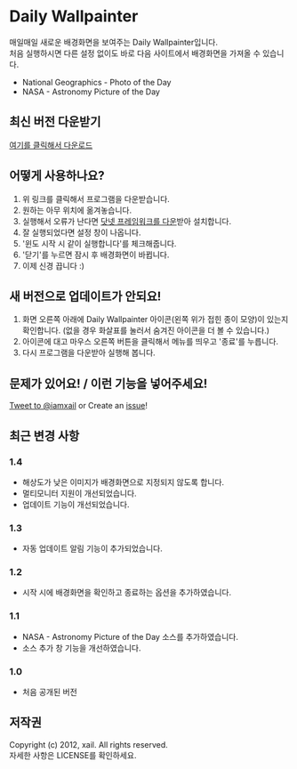﻿Daily Wallpainter
=

매일매일 새로운 배경화면을 보여주는 Daily Wallpainter입니다.  
처음 실행하시면 다른 설정 없이도 바로 다음 사이트에서 배경화면을 가져올 수 있습니다.

* National Geographics - Photo of the Day
* NASA - Astronomy Picture of the Day

최신 버전 다운받기
-
[여기를 클릭해서 다운로드](https://github.com/downloads/iamxail/DailyWallpainter/DailyWallpainter.exe)

어떻게 사용하나요?
-
1. 위 링크를 클릭해서 프로그램을 다운받습니다.
2. 원하는 아무 위치에 옮겨놓습니다.
3. 실행해서 오류가 난다면 [닷넷 프레임워크를 다운](http://www.microsoft.com/downloads/ko-kr/details.aspx?FamilyID=ab99342f-5d1a-413d-8319-81da479ab0d7)받아 설치합니다.
4. 잘 실행되었다면 설정 창이 나옵니다.
5. '윈도 시작 시 같이 실행합니다'를 체크해줍니다.
6. '닫기'를 누르면 잠시 후 배경화면이 바뀝니다.
7. 이제 신경 끕니다 :)

새 버전으로 업데이트가 안되요!
-
1. 화면 오른쪽 아래에 Daily Wallpainter 아이콘(왼쪽 위가 접힌 종이 모양)이 있는지 확인합니다. (없을 경우 화살표를 눌러서 숨겨진 아이콘을 더 볼 수 있습니다.)
2. 아이콘에 대고 마우스 오른쪽 버튼을 클릭해서 메뉴를 띄우고 '종료'를 누릅니다.
3. 다시 프로그램을 다운받아 실행해 봅니다.

문제가 있어요! / 이런 기능을 넣어주세요!
-
[Tweet to @iamxail](http://twitter.com/iamxail) or Create an [issue](https://github.com/iamxail/DailyWallpainter/issues)!

최근 변경 사항
-
### 1.4
* 해상도가 낮은 이미지가 배경화면으로 지정되지 않도록 합니다.
* 멀티모니터 지원이 개선되었습니다.
* 업데이트 기능이 개선되었습니다.

### 1.3
* 자동 업데이트 알림 기능이 추가되었습니다.

### 1.2
* 시작 시에 배경화면을 확인하고 종료하는 옵션을 추가하였습니다.

### 1.1
* NASA - Astronomy Picture of the Day 소스를 추가하였습니다.
* 소스 추가 창 기능을 개선하였습니다.

### 1.0
* 처음 공개된 버전

저작권
-
Copyright (c) 2012, xail. All rights reserved.  
자세한 사항은 LICENSE를 확인하세요.